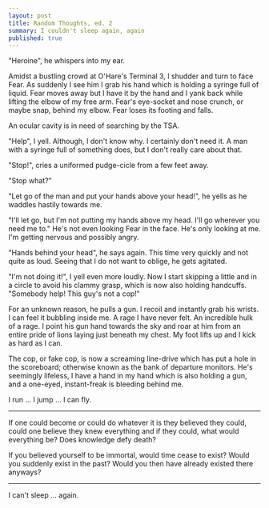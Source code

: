 ```yaml
---
layout: post
title: Random Thoughts, ed. 2
summary: I couldn't sleep again, again
published: true
---
```

"Heroine", he whispers into my ear.

Amidst a bustling crowd at O'Hare's Terminal 3, I shudder and turn to face Fear. As suddenly I see him I grab his hand which is holding a syringe full of liquid. Fear moves away but I have it by the hand and I yank back while lifting the elbow of my free arm. Fear's eye-socket and nose crunch, or maybe snap, behind my elbow. Fear loses its footing and falls.

An ocular cavity is in need of searching by the TSA.

"Help", I yell. Although, I don't know why. I certainly don't need it. A man with a syringe full of something does, but I don't really care about that.

"Stop!", cries a uniformed pudge-cicle from a few feet away.

"Stop what?"

"Let go of the man and put your hands above your head!", he yells as he waddles hastily towards me.

"I'll let go, but I'm not putting my hands above my head. I'll go wherever you need me to." He's not even looking Fear in the face. He's only looking at me. I'm getting nervous and possibly angry.

"Hands behind your head", he says again. This time very quickly and not quite as loud. Seeing that I do not want to oblige, he gets agitated.

"I'm not doing it!", I yell even more loudly. Now I start skipping a little and in a circle to avoid his clammy grasp, which is now also holding handcuffs. "Somebody help! This guy's not a cop!"

For an unknown reason, he pulls a gun. I recoil and instantly grab his wrists. I can feel it bubbling inside me. A rage I have never felt. An incredible hulk of a rage. I point his gun hand towards the sky and roar at him from an entire pride of lions laying just beneath my chest. My foot lifts up and I kick as hard as I can.

The cop, or fake cop, is now a screaming line-drive which has put a hole in the scoreboard; otherwise known as the bank of departure monitors. He's seemingly lifeless, I have a hand in my hand which is also holding a gun, and a one-eyed, instant-freak is bleeding behind me.

I run ... I jump ... I can fly.

---

If one could become or could do whatever it is they believed they could, could one believe they knew everything and if they could, what would everything be? Does knowledge defy death?

If you believed yourself to be immortal, would time cease to exist? Would you suddenly exist in the past? Would you then have already existed there anyways?

---

I can't sleep ... again.
